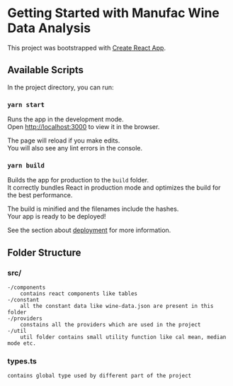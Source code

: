 # Getting Started with Manufac Wine Data Analysis

This project was bootstrapped with [Create React App](https://github.com/facebook/create-react-app).

## Available Scripts

In the project directory, you can run:

### `yarn start`

Runs the app in the development mode.\
Open [http://localhost:3000](http://localhost:3000) to view it in the browser.

The page will reload if you make edits.\
You will also see any lint errors in the console.

### `yarn build`

Builds the app for production to the `build` folder.\
It correctly bundles React in production mode and optimizes the build for the best performance.

The build is minified and the filenames include the hashes.\
Your app is ready to be deployed!

See the section about [deployment](https://facebook.github.io/create-react-app/docs/deployment) for more information.

## Folder Structure
### src/
    -/components
        contains react components like tables
    -/constant
        all the constant data like wine-data.json are present in this folder
    -/providers
        constains all the providers which are used in the project
    -/util
        util folder contains small utility function like cal mean, median mode etc.
### types.ts
    contains global type used by different part of the project